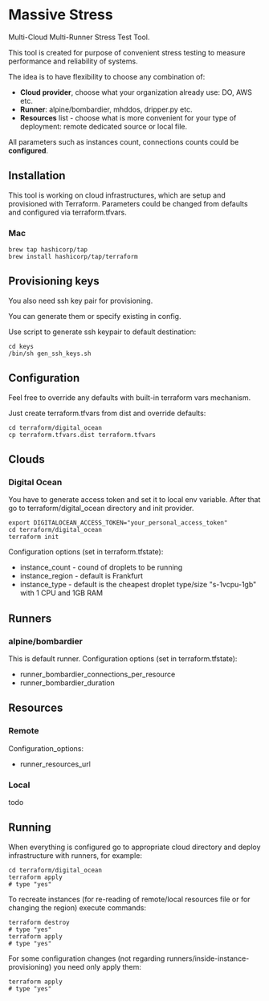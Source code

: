 # Massive Stress
Multi-Cloud Multi-Runner Stress Test Tool.

This tool is created for purpose of convenient stress testing to measure performance and reliability of systems.

The idea is to have flexibility to choose any combination of:
* **Cloud provider**, choose what your organization already use: DO, AWS etc.
* **Runner**: alpine/bombardier, mhddos, dripper.py etc.
* **Resources** list - choose what is more convenient for your type of deployment: remote dedicated source or local file.

All parameters such as instances count, connections counts could be **configured**.
## Installation
This tool is working on cloud infrastructures, which are setup and provisioned with Terraform.
Parameters could be changed from defaults and configured via terraform.tfvars.


### Mac
```shell
brew tap hashicorp/tap
brew install hashicorp/tap/terraform
```
## Provisioning keys
You also need ssh key pair for provisioning.

You can generate them or specify existing in config.

Use script to generate ssh keypair to default destination:
```shell
cd keys
/bin/sh gen_ssh_keys.sh
```
## Configuration
Feel free to override any defaults with built-in terraform vars mechanism.

Just create terraform.tfvars from dist and override defaults:
```shell
cd terraform/digital_ocean
cp terraform.tfvars.dist terraform.tfvars
```
## Clouds
### Digital Ocean
You have to generate access token and set it to local env variable.
After that go to terraform/digital_ocean directory and init provider.
```shell
export DIGITALOCEAN_ACCESS_TOKEN="your_personal_access_token"
cd terraform/digital_ocean
terraform init
```
Configuration options (set in terraform.tfstate):
* instance_count - cound of droplets to be running
* instance_region - default is Frankfurt
* instance_type - default is the cheapest droplet type/size "s-1vcpu-1gb" with 1 CPU and 1GB RAM  
## Runners
### alpine/bombardier
This is default runner.
Configuration options (set in terraform.tfstate):
* runner_bombardier_connections_per_resource
* runner_bombardier_duration
## Resources
### Remote
Configuration_options:
* runner_resources_url
### Local
todo

## Running
When everything is configured go to appropriate cloud directory and deploy infrastructure with runners, for example:
```shell
cd terraform/digital_ocean
terraform apply
# type "yes"
```
To recreate instances (for re-reading of remote/local resources file or for changing the region) execute commands:
```shell
terraform destroy
# type "yes"
terraform apply
# type "yes"
```
For some configuration changes (not regarding runners/inside-instance-provisioning) you need only apply them:
```shell
terraform apply
# type "yes"
```
